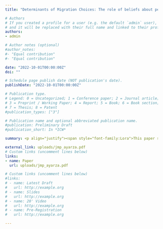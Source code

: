 ```yaml
---
title: "Determinants of Migration Choices: The role of beliefs about pecuniary and nonpecuniary outcomes"

# Authors
# If you created a profile for a user (e.g. the default `admin` user), write the username (folder name) here
# and it will be replaced with their full name and linked to their profile.
authors:
- admin

# Author notes (optional)
#author_notes:
#- "Equal contribution"
#- "Equal contribution"

date: "2022-10-01T00:00:00Z"
doi: ""

# Schedule page publish date (NOT publication's date).
publishDate: "2022-10-01T00:00:00Z"

# Publication type.
# Legend: 0 = Uncategorized; 1 = Conference paper; 2 = Journal article;
# 3 = Preprint / Working Paper; 4 = Report; 5 = Book; 6 = Book section;
# 7 = Thesis; 8 = Patent
#publication_types: ["3"]

# Publication name and optional abbreviated publication name.
#publication: Preliminary Draft
#publication_short: In *ICW*

summary: <p align="justify"><span style="font-family:Lora">This paper studies the pecuniary and nonpecuniary determinants of young, highly-educated individuals’ migration choices out of economically distressed regions. I conduct a survey at the time when individuals are making migration choices in one of the poorest regions of Spain, Andalusia. I collect their subjective expectations about outcomes under counterfactual migration alternatives, including no-migration, short-term migration and long-term migration. The use of the rich data on beliefs allows me to mitigate the identification problem concerning the separation of preferences and expectations to estimate a life-cycle model of migration choice. I find that average elasticity of choice is largest with respect to earnings, followed by full-time employment and study-job match prospects. Moreover, results from counterfactual exercises show that nonpecuniary factors play a larger role than pecuniary factors on migration choices. Given the large expected likelihood of short-term migration, I study the reasons for planning to migrate temporarily. Counterfactual exercises show that this option is seen as having limited value as a human capital acquisition strategy. Instead, short-term migration is largely motivated by preferences for nonpecuniary outcomes, which individuals belief have higher values in their region of birth over the life-cycle.</span>

external_link: uploads/jmp_ayarza.pdf
# Custom links (uncomment lines below)
links:
- name: Paper
  url: uploads/jmp_ayarza.pdf

# Custom links (uncomment lines below)
#links:
# - name: Latest Draft
#   url: http://example.org
# - name: Slides
#   url: http://example.org
# - name: 20' Video
#   url: http://example.org
# - name: Pre-Registration
#   url: http://example.org

---
```



